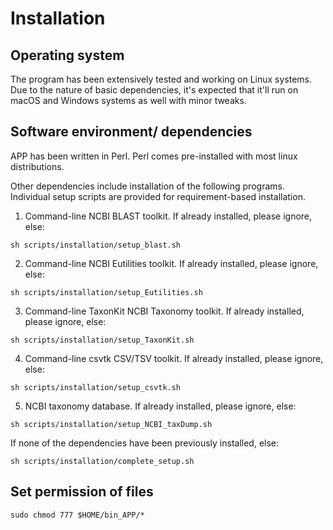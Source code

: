 # Installation

## Operating system

The program has been extensively tested and working on Linux systems. Due to the nature of basic dependencies, it's expected that it'll run on macOS and Windows systems as well with minor tweaks.

##  Software environment/ dependencies
 APP has been written in Perl. Perl comes pre-installed with most linux distributions. 
 
 Other dependencies include installation of the following programs. Individual setup scripts are provided for requirement-based installation.
  
 1. Command-line NCBI BLAST toolkit. If already installed, please ignore, else: 
 ```
sh scripts/installation/setup_blast.sh
```

 2. Command-line NCBI Eutilities toolkit. If already installed, please ignore, else: 
 ```
sh scripts/installation/setup_Eutilities.sh
```
 
 3. Command-line TaxonKit NCBI Taxonomy toolkit. If already installed, please ignore, else: 
 ```
sh scripts/installation/setup_TaxonKit.sh
```

 4. Command-line csvtk CSV/TSV toolkit. If already installed, please ignore, else: 
 ```
sh scripts/installation/setup_csvtk.sh
```

 5. NCBI taxonomy database. If already installed, please ignore, else: 
 ```
sh scripts/installation/setup_NCBI_taxDump.sh
```


If none of the dependencies have been previously installed, else: 

```
sh scripts/installation/complete_setup.sh
```
## Set permission of files
```
sudo chmod 777 $HOME/bin_APP/*
```


